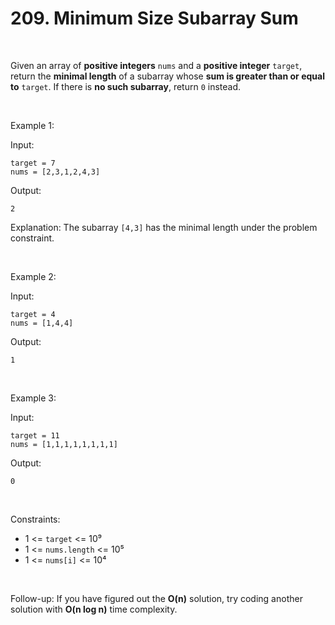 # 209. Minimum Size Subarray Sum

<br>  

Given an array of **positive integers** `nums` and a **positive integer** `target`,
return the **minimal length** of a subarray whose **sum is greater than or equal to** `target`.
If there is **no such subarray**, return `0` instead.

<br>  

Example 1:

Input:

```
target = 7
nums = [2,3,1,2,4,3]
```

Output:

```
2
```

Explanation:
The subarray `[4,3]` has the minimal length under the problem constraint.

<br>  

Example 2:

Input:

```
target = 4
nums = [1,4,4]
```

Output:

```
1
```

<br>  

Example 3:

Input:

```
target = 11
nums = [1,1,1,1,1,1,1,1]
```

Output:

```
0
```

<br>  

Constraints:

* 1 <= `target` <= 10⁹
* 1 <= `nums.length` <= 10⁵
* 1 <= `nums[i]` <= 10⁴

<br>  

Follow-up:
If you have figured out the **O(n)** solution, try coding another solution with **O(n log n)** time complexity.